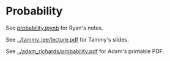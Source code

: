 # Probability

See [probability.ipynb](probability.ipynb) for Ryan's notes.

See [../tammy_lee/lecture.pdf](../tammy_lee/lecture.pdf) for Tammy's slides.

See [../adam_richards/probability.pdf](../adam_richards/probability.pdf) for Adam's printable PDF.
